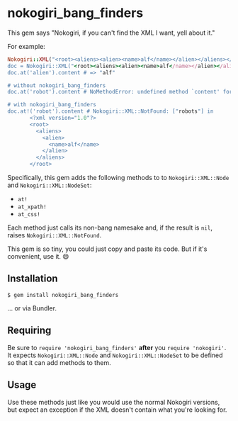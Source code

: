 # nokogiri_bang_finders

This gem says "Nokogiri, if you can't find the XML I want, yell about it."

For example:

```ruby
Nokogiri::XML("<root><aliens><alien><name>alf</name></alien></aliens></root>
doc = Nokogiri::XML("<root><aliens><alien><name>alf</name></alien></aliens></root>")
doc.at('alien').content # => "alf"

# without nokogiri_bang_finders
doc.at('robot').content # NoMethodError: undefined method `content' for nil:nilclass

# with nokogiri_bang_finders
doc.at!('robot').content # Nokogiri::XML::NotFound: ["robots"] in
       <?xml version="1.0"?>
       <root>
         <aliens>
           <alien>
             <name>alf</name>
           </alien>
         </aliens>
       </root>
```

Specifically, this gem adds the following methods to to `Nokogiri::XML::Node` and `Nokogiri::XML::NodeSet`:

- `at!`
- `at_xpath!`
- `at_css!`

Each method just calls its non-bang namesake and, if the result is `nil`, raises `Nokogiri::XML::NotFound`.

This gem is so tiny, you could just copy and paste its code. But if it's convenient, use it. :smile:

## Installation

    $ gem install nokogiri_bang_finders

... or via Bundler.

## Requiring

Be sure to `require 'nokogiri_bang_finders'` **after** you `require 'nokogiri'`. It expects `Nokogiri::XML::Node` and `Nokogiri::XML::NodeSet` to be defined so that it can add methods to them.

## Usage

Use these methods just like you would use the normal Nokogiri versions, but expect an exception if the XML doesn't contain what you're looking for.
